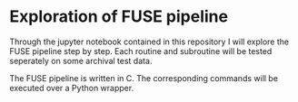 # Exploration of FUSE pipeline

Through the jupyter notebook contained in this repository I will explore the FUSE pipeline step by step. Each routine and subroutine will be tested seperately on some archival test data.  

The FUSE pipeline is written in C. The corresponding commands will be executed over a Python wrapper. 
